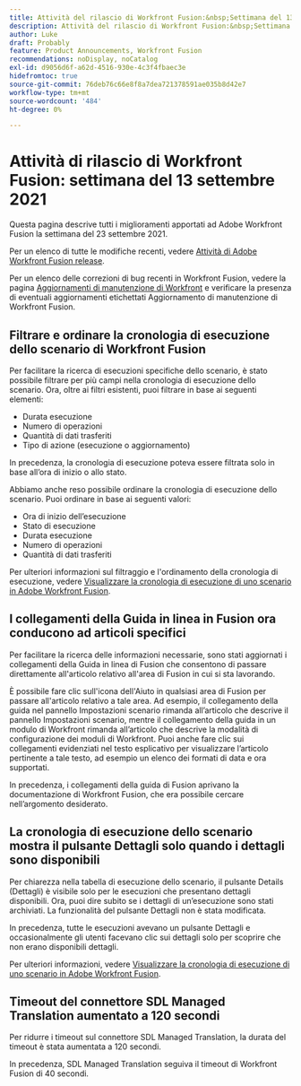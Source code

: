 ```yaml
---
title: Attività del rilascio di Workfront Fusion:&nbsp;Settimana del 13 settembre 2021
description: Attività del rilascio di Workfront Fusion:&nbsp;Settimana del 13 settembre 2021
author: Luke
draft: Probably
feature: Product Announcements, Workfront Fusion
recommendations: noDisplay, noCatalog
exl-id: d9056d6f-a62d-4516-930e-4c3f4fbaec3e
hidefromtoc: true
source-git-commit: 76deb76c66e8f8a7dea721378591ae035b8d42e7
workflow-type: tm+mt
source-wordcount: '484'
ht-degree: 0%

---
```


# Attività di rilascio di Workfront Fusion: settimana del 13 settembre 2021

Questa pagina descrive tutti i miglioramenti apportati ad Adobe Workfront Fusion la settimana del 23 settembre 2021.

Per un elenco di tutte le modifiche recenti, vedere [Attività di Adobe Workfront Fusion release](../../../product-announcements/product-releases/fusion-release-activity/fusion-release-activity.md).

Per un elenco delle correzioni di bug recenti in Workfront Fusion, vedere la pagina [Aggiornamenti di manutenzione di Workfront](https://experienceleague.adobe.com/docs/workfront-known-issues/releases/current-updates.html) e verificare la presenza di eventuali aggiornamenti etichettati Aggiornamento di manutenzione di Workfront Fusion.

## Filtrare e ordinare la cronologia di esecuzione dello scenario di Workfront Fusion

Per facilitare la ricerca di esecuzioni specifiche dello scenario, è stato possibile filtrare per più campi nella cronologia di esecuzione dello scenario. Ora, oltre ai filtri esistenti, puoi filtrare in base ai seguenti elementi:

* Durata esecuzione
* Numero di operazioni
* Quantità di dati trasferiti
* Tipo di azione (esecuzione o aggiornamento)

In precedenza, la cronologia di esecuzione poteva essere filtrata solo in base all’ora di inizio o allo stato.

Abbiamo anche reso possibile ordinare la cronologia di esecuzione dello scenario. Puoi ordinare in base ai seguenti valori:

* Ora di inizio dell’esecuzione
* Stato di esecuzione
* Durata esecuzione
* Numero di operazioni
* Quantità di dati trasferiti

Per ulteriori informazioni sul filtraggio e l&#39;ordinamento della cronologia di esecuzione, vedere [Visualizzare la cronologia di esecuzione di uno scenario in Adobe Workfront Fusion](../../../workfront-fusion/scenarios/view-scenario-execution-history.md).

## I collegamenti della Guida in linea in Fusion ora conducono ad articoli specifici

Per facilitare la ricerca delle informazioni necessarie, sono stati aggiornati i collegamenti della Guida in linea di Fusion che consentono di passare direttamente all&#39;articolo relativo all&#39;area di Fusion in cui si sta lavorando.

È possibile fare clic sull&#39;icona dell&#39;Aiuto in qualsiasi area di Fusion per passare all&#39;articolo relativo a tale area. Ad esempio, il collegamento della guida nel pannello Impostazioni scenario rimanda all’articolo che descrive il pannello Impostazioni scenario, mentre il collegamento della guida in un modulo di Workfront rimanda all’articolo che descrive la modalità di configurazione dei moduli di Workfront. Puoi anche fare clic sui collegamenti evidenziati nel testo esplicativo per visualizzare l’articolo pertinente a tale testo, ad esempio un elenco dei formati di data e ora supportati.

In precedenza, i collegamenti della guida di Fusion aprivano la documentazione di Workfront Fusion, che era possibile cercare nell’argomento desiderato.

## La cronologia di esecuzione dello scenario mostra il pulsante Dettagli solo quando i dettagli sono disponibili

Per chiarezza nella tabella di esecuzione dello scenario, il pulsante Details (Dettagli) è visibile solo per le esecuzioni che presentano dettagli disponibili. Ora, puoi dire subito se i dettagli di un’esecuzione sono stati archiviati. La funzionalità del pulsante Dettagli non è stata modificata.

In precedenza, tutte le esecuzioni avevano un pulsante Dettagli e occasionalmente gli utenti facevano clic sui dettagli solo per scoprire che non erano disponibili dettagli.

Per ulteriori informazioni, vedere [Visualizzare la cronologia di esecuzione di uno scenario in Adobe Workfront Fusion](../../../workfront-fusion/scenarios/view-scenario-execution-history.md).

## Timeout del connettore SDL Managed Translation aumentato a 120 secondi

Per ridurre i timeout sul connettore SDL Managed Translation, la durata del timeout è stata aumentata a 120 secondi.

In precedenza, SDL Managed Translation seguiva il timeout di Workfront Fusion di 40 secondi.
